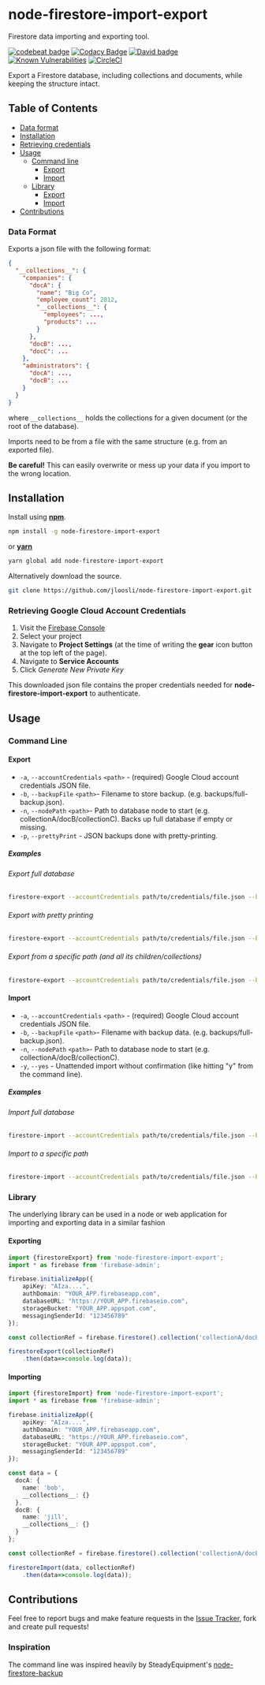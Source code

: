 # node-firestore-import-export
Firestore data importing and exporting tool.

[![codebeat badge](https://codebeat.co/badges/c7db349c-8de5-4b49-b366-55a0448eb18a)](https://codebeat.co/projects/github-com-jloosli-node-firestore-import-export-master)
[![Codacy Badge](https://api.codacy.com/project/badge/Grade/578282c87d824a1e9aa650cdcadcdd31)](https://www.codacy.com/app/jloosli/node-firestore-import-export?utm_source=github.com&amp;utm_medium=referral&amp;utm_content=jloosli/node-firestore-import-export&amp;utm_campaign=Badge_Grade)
[![David badge](https://david-dm.org/jloosli/node-firestore-import-export.svg)](https://david-dm.org/jloosli/node-firestore-import-export.svg)
[![Known Vulnerabilities](https://snyk.io/test/github/jloosli/node-firestore-import-export/badge.svg)](https://snyk.io/test/github/jloosli/node-firestore-import-export)
[![CircleCI](https://circleci.com/gh/jloosli/node-firestore-import-export.svg?style=svg)](https://circleci.com/gh/jloosli/node-firestore-import-export)

Export a Firestore database, including collections and documents, while keeping the structure 
intact. 

## Table of Contents

- [Data format](#data-format)
- [Installation](#installation)
- [Retrieving credentials](#retrieving-google-cloud-account-credentials)
- [Usage](#usage)
   - [Command line](#command-line)
     - [Export](#export)
     - [Import](#import)
   - [Library](#library)
     - [Export](#exporting)
     - [Import](#importing)
- [Contributions](#contributions)


### Data Format

Exports a json file with the following format:


```json
{
  "__collections__": {
    "companies": {
      "docA": {
        "name": "Big Co",
        "employee_count": 2012,
        "__collections__": {
          "employees": ...,
          "products": ...
        }
      },
      "docB": ...,
      "docC": ...
    },
    "administrators": {
      "docA": ...,
      "docB": ...
    }
  }
}
```

where `__collections__` holds the collections for a given document (or the root of the database).

Imports need to be from a file with the same structure (e.g. from an exported file). 

__Be careful!__ This can easily overwrite or mess up your data if you import 
to the wrong location.

## Installation
Install using [__npm__](https://www.npmjs.com/).

```sh
npm install -g node-firestore-import-export
```

 or [__yarn__](https://yarnpkg.com/en/)

```sh
yarn global add node-firestore-import-export
```

Alternatively download the source.

```sh
git clone https://github.com/jloosli/node-firestore-import-export.git
```

### Retrieving Google Cloud Account Credentials

1. Visit the [Firebase Console](https://console.firebase.google.com)
1. Select your project
1. Navigate to __Project Settings__ (at the time of writing the __gear__ icon button at the top left of the page).
1. Navigate to __Service Accounts__
1. Click _Generate New Private Key_

This downloaded json file contains the proper credentials needed for __node-firestore-import-export__ to authenticate.


## Usage

### Command Line

#### Export
* `-a`, `--accountCredentials` `<path>` - (required) Google Cloud account credentials JSON file.
* `-b`, `--backupFile` `<path>`- Filename to store backup. (e.g. backups/full-backup.json).
* `-n`, `--nodePath` `<path>`- Path to database node to start (e.g. collectionA/docB/collectionC).
Backs up full database if empty or missing.
* `-p`, `--prettyPrint` - JSON backups done with pretty-printing.

##### Examples
###### Export full database
```sh
firestore-export --accountCredentials path/to/credentials/file.json --backupFile /backups/myDatabase.json
```

###### Export with pretty printing
```sh
firestore-export --accountCredentials path/to/credentials/file.json --backupFile /backups/myDatabase.json --prettyPrint
```

###### Export from a specific path (and all its children/collections)
```sh
firestore-export --accountCredentials path/to/credentials/file.json --backupFile /backups/myDatabase.json --nodePath collectionA/document1/collectionCC
```

#### Import
* `-a`, `--accountCredentials` `<path>` - (required) Google Cloud account credentials JSON file.
* `-b`, `--backupFile` `<path>`- Filename with backup data. (e.g. backups/full-backup.json).
* `-n`, `--nodePath` `<path>`- Path to database node to start (e.g. collectionA/docB/collectionC).
* `-y`, `--yes` - Unattended import without confirmation (like hitting "y" from the command line).

##### Examples
###### Import full database
```sh
firestore-import --accountCredentials path/to/credentials/file.json --backupFile /backups/myDatabase.json
```

###### Import to a specific path
```sh
firestore-import --accountCredentials path/to/credentials/file.json --backupFile /backups/myDatabase.json --nodePath collectionA/document1/collectionCC
```

### Library
The underlying library can be used in a node or web application for importing and exporting data
in a similar fashion

#### Exporting

```typescript
import {firestoreExport} from 'node-firestore-import-export';
import * as firebase from 'firebase-admin';

firebase.initializeApp({
    apiKey: "AIza....",                             
    authDomain: "YOUR_APP.firebaseapp.com",         
    databaseURL: "https://YOUR_APP.firebaseio.com", 
    storageBucket: "YOUR_APP.appspot.com",          
    messagingSenderId: "123456789"                  
});

const collectionRef = firebase.firestore().collection('collectionA/docB/collectionC');

firestoreExport(collectionRef)
    .then(data=>console.log(data));
```

#### Importing

```typescript
import {firestoreImport} from 'node-firestore-import-export';
import * as firebase from 'firebase-admin';

firebase.initializeApp({
    apiKey: "AIza....",                             
    authDomain: "YOUR_APP.firebaseapp.com",         
    databaseURL: "https://YOUR_APP.firebaseio.com", 
    storageBucket: "YOUR_APP.appspot.com",          
    messagingSenderId: "123456789"                  
});

const data = {
  docA: {
    name: 'bob',
    __collections__: {}
  },
  docB: {
    name: 'jill',
    __collections__: {}
  }
};

const collectionRef = firebase.firestore().collection('collectionA/docB/collectionC');

firestoreImport(data, collectionRef)
    .then(data=>console.log(data));
```

## Contributions
Feel free to report bugs and make feature requests in the [Issue Tracker](https://github.com/jloosli/node-firestore-import-export/issues), fork and create pull requests!

### Inspiration
The command line was inspired heavily by SteadyEquipment's [node-firestore-backup](https://github.com/steadyequipment/node-firestore-backup) 
